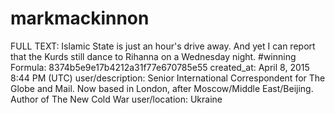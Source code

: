 # markmackinnon

FULL TEXT: Islamic State is just an hour's drive away. And yet I can report that the Kurds still dance to Rihanna on a Wednesday night. #winning
Formula: 8374b5e9e17b4212a31f77e670785e55
created_at: April 8, 2015 8:44 PM (UTC)
user/description: Senior International Correspondent for The Globe and Mail. Now based in London, after Moscow/Middle East/Beijing. Author of The New Cold War
user/location: Ukraine